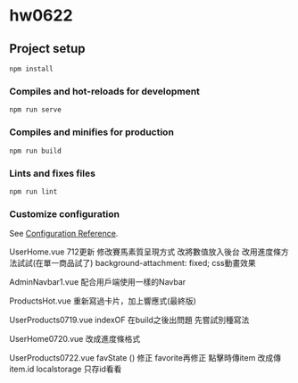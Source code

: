 # hw0622

## Project setup
```
npm install
```

### Compiles and hot-reloads for development
```
npm run serve
```

### Compiles and minifies for production
```
npm run build
```

### Lints and fixes files
```
npm run lint
```

### Customize configuration
See [Configuration Reference](https://cli.vuejs.org/config/).

UserHome.vue 712更新
修改賽馬素質呈現方式
改將數值放入後台
改用進度條方法試試(在單一商品試了)
background-attachment: fixed;
css動畫效果

AdminNavbar1.vue
配合用戶端使用一樣的Navbar


ProductsHot.vue
重新寫過卡片，加上響應式(最終版)

UserProducts0719.vue
indexOF 在build之後出問題
先嘗試別種寫法

UserHome0720.vue
改成進度條格式

UserProducts0722.vue
favState () 修正
favorite再修正 點擊時傳item 改成傳item.id
localstorage 只存id看看